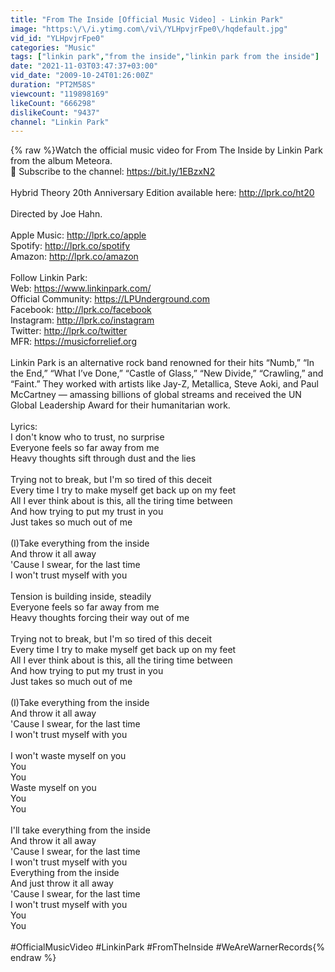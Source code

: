 ```yaml
---
title: "From The Inside [Official Music Video] - Linkin Park"
image: "https:\/\/i.ytimg.com\/vi\/YLHpvjrFpe0\/hqdefault.jpg"
vid_id: "YLHpvjrFpe0"
categories: "Music"
tags: ["linkin park","from the inside","linkin park from the inside"]
date: "2021-11-03T03:47:37+03:00"
vid_date: "2009-10-24T01:26:00Z"
duration: "PT2M58S"
viewcount: "119898169"
likeCount: "666298"
dislikeCount: "9437"
channel: "Linkin Park"
---
```

{% raw %}Watch the official music video for From The Inside by Linkin Park from the album Meteora.<br />🔔 Subscribe to the channel: <a rel="nofollow" target="blank" href="https://bit.ly/1EBzxN2">https://bit.ly/1EBzxN2</a><br /><br />Hybrid Theory 20th Anniversary Edition available here: <a rel="nofollow" target="blank" href="http://lprk.co/ht20">http://lprk.co/ht20</a><br /><br />Directed by Joe Hahn.<br /><br />Apple Music: <a rel="nofollow" target="blank" href="http://lprk.co/apple">http://lprk.co/apple</a><br />Spotify: <a rel="nofollow" target="blank" href="http://lprk.co/spotify">http://lprk.co/spotify</a><br />Amazon: <a rel="nofollow" target="blank" href="http://lprk.co/amazon">http://lprk.co/amazon</a><br /><br />Follow Linkin Park:<br />Web: <a rel="nofollow" target="blank" href="https://www.linkinpark.com/">https://www.linkinpark.com/</a><br />Official Community: <a rel="nofollow" target="blank" href="https://LPUnderground.com">https://LPUnderground.com</a><br />Facebook: <a rel="nofollow" target="blank" href="http://lprk.co/facebook">http://lprk.co/facebook</a><br />Instagram: <a rel="nofollow" target="blank" href="http://lprk.co/instagram">http://lprk.co/instagram</a><br />Twitter: <a rel="nofollow" target="blank" href="http://lprk.co/twitter">http://lprk.co/twitter</a><br />MFR: <a rel="nofollow" target="blank" href="https://musicforrelief.org">https://musicforrelief.org</a><br /><br />Linkin Park is an alternative rock band renowned for their hits “Numb,” “In the End,” “What I’ve Done,” “Castle of Glass,” “New Divide,” “Crawling,” and “Faint.”  They worked with artists like Jay-Z, Metallica, Steve Aoki, and Paul McCartney — amassing billions of global streams and received the UN Global Leadership Award for their humanitarian work.<br /><br />Lyrics:<br />I don't know who to trust, no surprise<br />Everyone feels so far away from me<br />Heavy thoughts sift through dust and the lies<br /><br />Trying not to break, but I'm so tired of this deceit<br />Every time I try to make myself get back up on my feet<br />All I ever think about is this, all the tiring time between<br />And how trying to put my trust in you<br />Just takes so much out of me<br /><br />(I)Take everything from the inside<br />And throw it all away<br />'Cause I swear, for the last time<br />I won't trust myself with you<br /><br />Tension is building inside, steadily<br />Everyone feels so far away from me<br />Heavy thoughts forcing their way out of me<br /><br />Trying not to break, but I'm so tired of this deceit<br />Every time I try to make myself get back up on my feet<br />All I ever think about is this, all the tiring time between<br />And how trying to put my trust in you<br />Just takes so much out of me<br /><br />(I)Take everything from the inside<br />And throw it all away<br />'Cause I swear, for the last time<br />I won't trust myself with you<br /><br />I won't waste myself on you<br />You<br />You<br />Waste myself on you<br />You<br />You<br /><br />I'll take everything from the inside<br />And throw it all away<br />'Cause I swear, for the last time<br />I won't trust myself with you<br />Everything from the inside<br />And just throw it all away<br />'Cause I swear, for the last time<br />I won't trust myself with you<br />You<br />You <br /><br />#OfficialMusicVideo #LinkinPark #FromTheInside #WeAreWarnerRecords{% endraw %}
